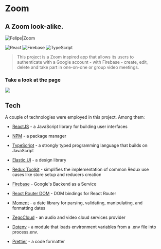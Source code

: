 # Zoom

## A Zoom look-alike.

![Felipe|Zoom](https://img.shields.io/badge/FelipeMDantas-Zoom-blue)

<p>

![React](https://img.shields.io/badge/react-%2320232a.svg?style=for-the-badge&logo=react&logoColor=%2361DAFB)
![Firebase](https://img.shields.io/badge/Firebase-039BE5?style=for-the-badge&logo=Firebase&logoColor=white)
![TypeScript](https://img.shields.io/badge/typescript-%23007ACC.svg?style=for-the-badge&logo=typescript&logoColor=white)

> This project is a Zoom inspired app that allows its users to authenticate with a Google account - with Firebase - create, edit, delete and take part in one-on-one or group video meetings.

### Take a look at the page

<img src = images/page_gif.gif>

## Tech

A couple of technologies were employed in this project. Among them:

- [ReactJS] - a JavaScript library for building user interfaces
- [NPM] - a package manager
- [TypeScript] - a strongly typed programming language that builds on JavaScript
- [Elastic UI] - a design library
- [Redux Toolkit] - simplifies the implementation of common Redux use cases like store setup and reducers creation
- [Firebase] - Google's Backend as a Service
- [React Router DOM] - DOM bindings for React Router
- [Moment] - a date library for parsing, validating, manipulating, and formatting dates
- [ZegoCloud] - an audio and video cloud services provider
- [Dotenv] - a module that loads environment variables from a .env file into process.env.
- [Prettier] - a code formatter

  [reactjs]: https://reactjs.org/
  [npm]: https://www.npmjs.com/
  [typescript]: https://www.typescriptlang.org/
  [elastic ui]: https://elastic.github.io/eui/#/
  [redux toolkit]: https://redux-toolkit.js.org/
  [firebase]: https://firebase.google.com/
  [react router dom]: https://reactrouter.com/
  [moment]: https://github.com/moment/moment
  [zegocloud]: https://www.zegocloud.com/
  [dotenv]: https://dotenv.org/
  [prettier]: https://prettier.io/
